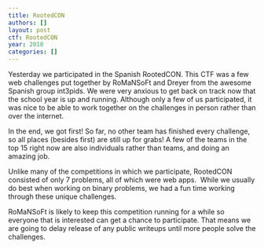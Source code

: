 ```yaml
---
title: RootedCON
authors: []
layout: post
ctf: RootedCON
year: 2010
categories: []
---
```

Yesterday we participated in the Spanish RootedCON. This CTF was a few web challenges put together by RoMaNSoFt and Dreyer from the awesome Spanish group int3pids. We were very anxious to get back on track now that the school year is up and running. Although only a few of us participated, it was nice to be able to work together on the challenges in person rather than over the internet.

In the end, we got first! So far, no other team has finished every challenge, so all places (besides first) are still up for grabs! A few of the teams in the top 15 right now are also individuals rather than teams, and doing an amazing job.

Unlike many of the competitions in which we participate, RootedCON consisted of only 7 problems, all of which were web apps.  While we usually do best when working on binary problems, we had a fun time working through these unique challenges.

RoMaNSoFt is likely to keep this competition running for a while so everyone that is interested can get a chance to participate. That means we are going to delay release of any public writeups until more people solve the challenges.